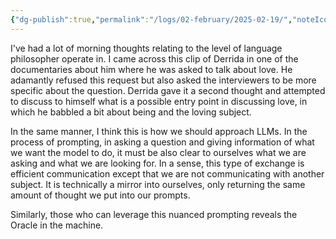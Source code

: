 ```yaml
---
{"dg-publish":true,"permalink":"/logs/02-february/2025-02-19/","noteIcon":"","created":"2025-02-19"}
---
```


I've had a lot of morning thoughts relating to the level of language philosopher operate in. I came across this clip of Derrida in one of the documentaries about him where he was asked to talk about love. He adamantly refused this request but also asked the interviewers to be more specific about the question. Derrida gave it a second thought and attempted to discuss to himself what is a possible entry point in discussing love, in which he babbled a bit about being and the loving subject.

In the same manner, I think this is how we should approach LLMs. In the process of prompting, in asking a question and giving information of what we want the model to do, it must be also clear to ourselves what we are asking and what we are looking for. In a sense, this type of exchange is efficient communication except that we are not communicating with another subject. It is technically a mirror into ourselves, only returning the same amount of thought we put into our prompts.

Similarly, those who can leverage this nuanced prompting reveals the Oracle in the machine.